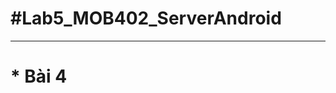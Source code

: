 # #Lab5_MOB402_ServerAndroid

------------------------------------------------------------------------------------
# * Bài 4  
